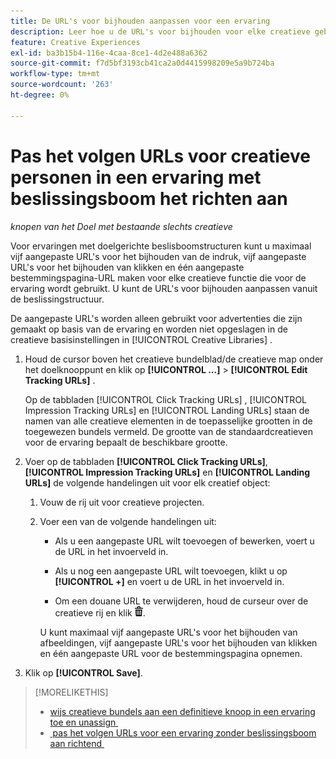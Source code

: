 ```yaml
---
title: De URL's voor bijhouden aanpassen voor een ervaring
description: Leer hoe u de URL's voor bijhouden voor elke creatieve gebruiker aanpast in een ervaring met doelversie van de beslissingstructuur.
feature: Creative Experiences
exl-id: ba3b15b4-116e-4caa-8ce1-4d2e488a6362
source-git-commit: f7d5bf3193cb41ca2a0d4415998209e5a9b724ba
workflow-type: tm+mt
source-wordcount: '263'
ht-degree: 0%

---
```


# Pas het volgen URLs voor creatieve personen in een ervaring met beslissingsboom het richten aan

*knopen van het Doel met bestaande slechts creatieve*

Voor ervaringen met doelgerichte beslisboomstructuren kunt u maximaal vijf aangepaste URL&#39;s voor het bijhouden van de indruk, vijf aangepaste URL&#39;s voor het bijhouden van klikken en één aangepaste bestemmingspagina-URL maken voor elke creatieve functie die voor de ervaring wordt gebruikt. U kunt de URL&#39;s voor bijhouden aanpassen vanuit de beslissingstructuur.

De aangepaste URL&#39;s worden alleen gebruikt voor advertenties die zijn gemaakt op basis van de ervaring en worden niet opgeslagen in de creatieve basisinstellingen in [!UICONTROL Creative Libraries] .

1. Houd de cursor boven het creatieve bundelblad/de creatieve map onder het doelknooppunt en klik op **[!UICONTROL ...]** > **[!UICONTROL Edit Tracking URLs]** .

   Op de tabbladen [!UICONTROL Click Tracking URLs] , [!UICONTROL Impression Tracking URLs] en [!UICONTROL Landing URLs] staan de namen van alle creatieve elementen in de toepasselijke grootten in de toegewezen bundels vermeld. De grootte van de standaardcreatieven voor de ervaring bepaalt de beschikbare grootte.<!-- There's no distinct "Creative Sizes" setting. -->

1. Voer op de tabbladen **[!UICONTROL Click Tracking URLs]**, **[!UICONTROL Impression Tracking URLs]** en **[!UICONTROL Landing URLs]** de volgende handelingen uit voor elk creatief object:

   1. Vouw de rij uit voor creatieve projecten.

   1. Voer een van de volgende handelingen uit:

      * Als u een aangepaste URL wilt toevoegen of bewerken, voert u de URL in het invoerveld in.

      * Als u nog een aangepaste URL wilt toevoegen, klikt u op **[!UICONTROL +]** en voert u de URL in het invoerveld in.

      * Om een douane URL te verwijderen, houd de curseur over de creatieve rij en klik ![&#x200B; Schrapping &#x200B;](/help/creative/assets/delete.png " ").

      U kunt maximaal vijf aangepaste URL&#39;s voor het bijhouden van afbeeldingen, vijf aangepaste URL&#39;s voor het bijhouden van klikken en één aangepaste URL voor de bestemmingspagina opnemen.

1. Klik op **[!UICONTROL Save]**.

>[!MORELIKETHIS]
>
>* [&#x200B; wijs creatieve bundels aan een definitieve knoop in een ervaring toe en unassign &#x200B;](/help/creative/experiences/experience-assign-creative-bundles.md)
>* [&#x200B; pas het volgen URLs voor een ervaring zonder beslissingsboom aan richtend &#x200B;](experience-tracking-urls-no-targeting.md)

